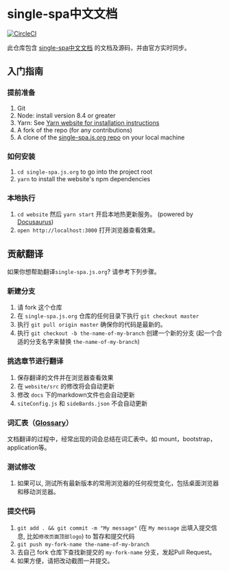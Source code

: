 # single-spa中文文档
[![CircleCI](https://circleci.com/gh/single-spa/zh-hans.single-spa.js.org.svg?style=svg)](https://circleci.com/gh/single-spa/single-spa.js.org)

此仓库包含 [single-spa中文文档](https://github.com/single-spa/zh-hans.single-spa.js.org) 的文档及源码，并由官方实时同步。

## 入门指南

### 提前准备

1. Git
1. Node: install version 8.4 or greater
1. Yarn: See [Yarn website for installation instructions](https://yarnpkg.com/lang/en/docs/install/)
1. A fork of the repo (for any contributions)
1. A clone of the [single-spa.js.org repo](https://github.com/single-spa/single-spa.js.org) on your local machine

### 如何安装

1. `cd single-spa.js.org` to go into the project root
1. `yarn` to install the website's npm dependencies

### 本地执行

1. `cd website` 然后 `yarn start` 开启本地热更新服务。 (powered by [Docusaurus](https://docusaurus.io/))
1. `open http://localhost:3000` 打开浏览器查看效果。

## 贡献翻译

如果你想帮助翻译`single-spa.js.org`? 请参考下列步骤。

### 新建分支

1. 请 fork 这个仓库
1. 在 `single-spa.js.org` 仓库的任何目录下执行 `git checkout master`
1. 执行 `git pull origin master` 确保你的代码是最新的。
1. 执行 `git checkout -b the-name-of-my-branch` 创建一个新的分支 (起一个合适的分支名字来替换 `the-name-of-my-branch`)

### 挑选章节进行翻译

1. 保存翻译的文件并在浏览器查看效果
  1. 在 `website/src` 的修改将会自动更新
  1. 修改 `docs` 下的markdown文件也会自动更新
  1. `siteConfig.js` 和 `sideBards.json` 不会自动更新

### 词汇表（[Glossary](https://github.com/single-spa/zh-hans.single-spa.js.org/wiki/Single-spa-%E4%B8%AD%E8%8B%B1%E6%96%87%E5%AF%B9%E7%85%A7%E8%A1%A8)）

文档翻译的过程中，经常出现的词会总结在词汇表中。如 mount，bootstrap，application等。

### 测试修改

1. 如果可以, 测试所有最新版本的常用浏览器的任何视觉变化，包括桌面浏览器和移动浏览器。

### 提交代码

1. `git add . && git commit -m "My message"` (在 `My message` 出填入提交信息, 比如`修改页面顶部logo`) to 暂存和提交代码
1. `git push my-fork-name the-name-of-my-branch`
1. 去自己 fork 仓库下查找新提交的 `my-fork-name` 分支，发起Pull Request。
1. 如果方便，请把改动截图一并提交。
